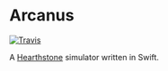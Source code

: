 # Arcanus
[![Travis](https://img.shields.io/travis/rust-lang/rust.svg?style=flat-square)](https://travis-ci.org/jmmaloney4/Arcanus)

A [Hearthstone](https://us.battle.net/hearthstone/en/) simulator written in Swift.
